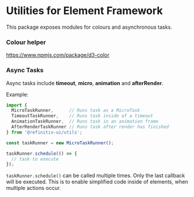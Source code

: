 # Utilities for Element Framework

This package exposes modules for colours and asynchronous tasks.

### Colour helper
https://www.npmjs.com/package/d3-color

### Async Tasks

Async tasks include **timeout**, **micro**, **animation** and **afterRender**.

Example:
```js
import {
  MicroTaskRunner,      // Runs task as a MicroTask
  TimeoutTaskRunner,    // Runs task inside of a timeout
  AnimationTaskRunner,  // Runs task in an animation frame
  AfterRenderTaskRunner // Runs task after render has finished
} from '@refinitiv-ui/utils';

const taskRunner = new MicroTaskRunner();

taskRunner.schedule(() => {
  // task to execute
});
```

`taskRunner.schedule()` can be called multiple times. Only the last callback will be executed.
This is to enable simplified code inside of elements, when multiple actions occur.
